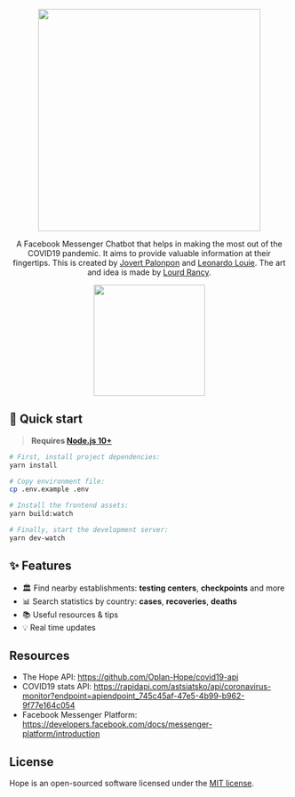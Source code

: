 <p align="center">
    <a href="https://work-galore.com" title="Workgalore">
        <img src="https://github.com/Oplan-Hope/covid19-messenger-bot/tree/master/public/logo.png" width="400">
    </a>
</p>

<p align="center">
  A Facebook Messenger Chatbot that helps in making the most out of the COVID19 pandemic. It aims to provide valuable information at their fingertips. This is created by <a href="https://github.com/palonponjovertlota">Jovert Palonpon</a> and <a href="https://github.com/leonardolouie">Leonardo Louie</a>. The art and idea is made by <a href="dribbble.com/rancyguanzon">Lourd Rancy</a>.
</p>

<p align="center">
  <a href="http://m.me/108567037219107" rel="nofollow">
    <img src="https://github.com/fbsamples/messenger-bot-samples/raw/master/docs/assets/ViewMessenger.png" style="max-width:100%;" width="200">
  </a>
</p>

## 🚀 Quick start

> **Requires [Node.js 10+](https://nodejs.org/en/about/releases/)**

```bash
# First, install project dependencies:
yarn install

# Copy environment file:
cp .env.example .env

# Install the frontend assets:
yarn build:watch

# Finally, start the development server:
yarn dev-watch
```

## ✨ Features

- 🏛️ Find nearby establishments: **testing centers**, **checkpoints** and more
- 📊 Search statistics by country: **cases**, **recoveries**, **deaths**
- 📚 Useful resources & tips
- 💡 Real time updates

## Resources

- The Hope API: https://github.com/Oplan-Hope/covid19-api
- COVID19 stats API: https://rapidapi.com/astsiatsko/api/coronavirus-monitor?endpoint=apiendpoint_745c45af-47e5-4b99-b962-9f77e164c054
- Facebook Messenger Platform: https://developers.facebook.com/docs/messenger-platform/introduction

## License

Hope is an open-sourced software licensed under the [MIT license](https://github.com/Oplan-Hope/covid19-messenger-bot/blob/master/LICENSE.md).